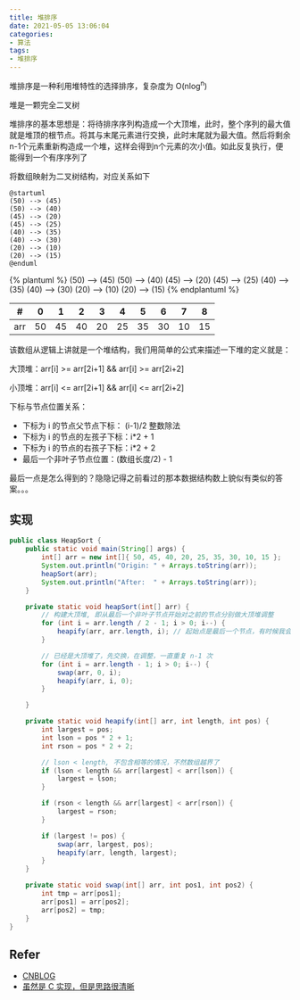 ```yaml
---
title: 堆排序
date: 2021-05-05 13:06:04
categories:
- 算法
tags:
- 堆排序
---
```


堆排序是一种利用堆特性的选择排序，复杂度为 O(nlog<sup>n</sup>)

堆是一颗完全二叉树

堆排序的基本思想是：将待排序序列构造成一个大顶堆，此时，整个序列的最大值就是堆顶的根节点。将其与末尾元素进行交换，此时末尾就为最大值。然后将剩余n-1个元素重新构造成一个堆，这样会得到n个元素的次小值。如此反复执行，便能得到一个有序序列了

将数组映射为二叉树结构，对应关系如下


```plantuml
@startuml
(50) --> (45)
(50) --> (40)
(45) --> (20)
(45) --> (25)
(40) --> (35)
(40) --> (30)
(20) --> (10)
(20) --> (15)
@enduml
```

{% plantuml %}
(50) --> (45)
(50) --> (40)
(45) --> (20)
(45) --> (25)
(40) --> (35)
(40) --> (30)
(20) --> (10)
(20) --> (15)
{% endplantuml %}

|   #   |   0   |   1   |   2   |   3   |   4   |   5   |   6   |   7   |   8   |
| :---: | :---: | :---: | :---: | :---: | :---: | :---: | :---: | :---: | :---: |
|  arr  |  50   |  45   |  40   |  20   |  25   |  35   |  30   |  10   |  15   |

该数组从逻辑上讲就是一个堆结构，我们用简单的公式来描述一下堆的定义就是：

大顶堆：arr[i] >= arr[2i+1] && arr[i] >= arr[2i+2]  

小顶堆：arr[i] <= arr[2i+1] && arr[i] <= arr[2i+2]  

下标与节点位置关系：

* 下标为 i 的节点父节点下标： (i-1)/2 整数除法
* 下标为 i 的节点的左孩子下标：i*2 + 1
* 下标为 i 的节点的右孩子下标：i*2 + 2
* 最后一个非叶子节点位置：(数组长度/2) - 1

最后一点是怎么得到的？隐隐记得之前看过的那本数据结构数上貌似有类似的答案。。。

## 实现

```java
public class HeapSort {
    public static void main(String[] args) {
        int[] arr = new int[]{ 50, 45, 40, 20, 25, 35, 30, 10, 15 };
        System.out.println("Origin: " + Arrays.toString(arr));
        heapSort(arr);
        System.out.println("After:  " + Arrays.toString(arr));
    }

    private static void heapSort(int[] arr) {
        // 构建大顶堆, 即从最后一个非叶子节点开始对之前的节点分别做大顶堆调整
        for (int i = arr.length / 2 - 1; i > 0; i--) {
            heapify(arr, arr.length, i); // 起始点是最后一个节点，有时候我会写成 0
        }

        // 已经是大顶堆了，先交换，在调整，一直重复 n-1 次
        for (int i = arr.length - 1; i > 0; i--) {
            swap(arr, 0, i);
            heapify(arr, i, 0);
        }

    }

    private static void heapify(int[] arr, int length, int pos) {
        int largest = pos;
        int lson = pos * 2 + 1;
        int rson = pos * 2 + 2;

        // lson < length, 不包含相等的情况，不然数组越界了
        if (lson < length && arr[largest] < arr[lson]) {
            largest = lson;
        }

        if (rson < length && arr[largest] < arr[rson]) {
            largest = rson;
        }

        if (largest != pos) {
            swap(arr, largest, pos);
            heapify(arr, length, largest);
        }
    }

    private static void swap(int[] arr, int pos1, int pos2) {
        int tmp = arr[pos1];
        arr[pos1] = arr[pos2];
        arr[pos2] = tmp;
    }
}
```

## Refer

* [CNBLOG](https://www.cnblogs.com/chengxiao/p/6129630.html)
* [虽然是 C 实现，但是思路很清晰](https://www.bilibili.com/video/BV1fp4y1D7cj?from=search&seid=3873546409410814895)